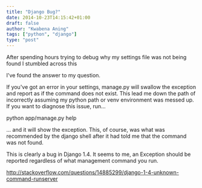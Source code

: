 ```yaml
---
title: "Django Bug?"
date: 2014-10-23T14:15:42+01:00
draft: false
author: "Kwabena Aning"
tags: ["python", "django"]
type: "post"
---
```

After spending hours trying to debug why my settings file was not being found I stumbled across this

I've found the answer to my question.

If you've got an error in your settings, manage.py will swallow the exception and report as if the command does not exist.
This lead me down the path of incorrectly assuming my python path or venv environment was messed up.
If you want to diagnose this issue, run...

python app/manage.py help

... and it will show the exception. This, of course, was what was recommended by the django shell after it had told me that the command was not found.

This is clearly a bug in Django 1.4. It seems to me, an Exception should be reported regardless of what management command you run.

http://stackoverflow.com/questions/14885299/django-1-4-unknown-command-runserver
